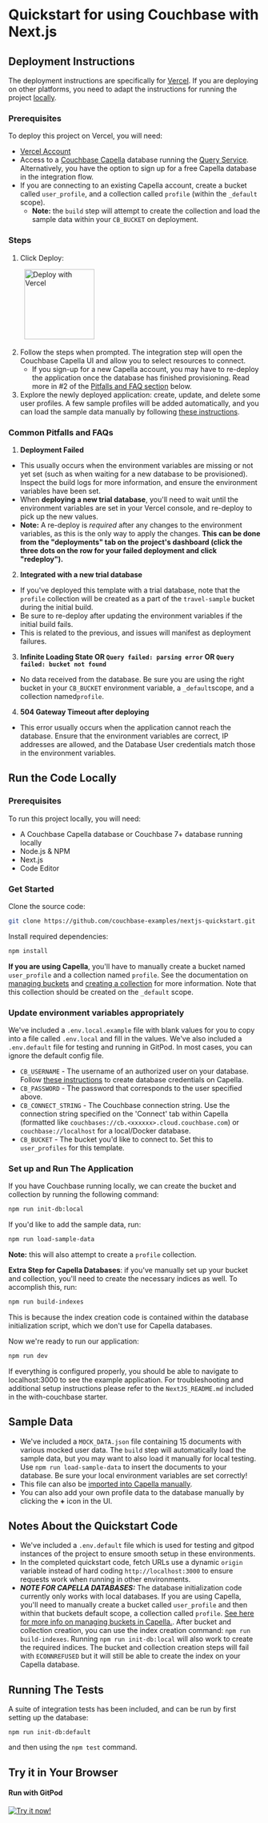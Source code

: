 # Quickstart for using Couchbase with Next.js

## Deployment Instructions

The deployment instructions are specifically for [Vercel](https://vercel.com/). If you are deploying on other platforms, you need to adapt the instructions for running the project [locally](#run-the-code-locally).

### Prerequisites

To deploy this project on Vercel, you will need:

- [Vercel Account](https://vercel.com/signup)
- Access to a [Couchbase Capella](https://cloud.couchbase.com/) database running the [Query Service](https://docs.couchbase.com/server/current/learn/services-and-indexes/services/query-service.html). Alternatively, you have the option to sign up for a free Capella database in the integration flow.
- If you are connecting to an existing Capella account, create a bucket called `user_profile`, and a collection called `profile` (within the `_default` scope).
  - **Note:** the `build` step will attempt to create the collection and load the sample data within your `CB_BUCKET` on deployment.

### Steps

1. Click Deploy:

&nbsp; &nbsp; &nbsp; &nbsp; <a href="https://vercel.com/new/clone?repository-url=https%3A%2F%2Fgithub.com%2Fcouchbase-examples%2Fnextjs-quickstart&project-name=couchbase-nextjs-quickstart&repository-name=couchbase-nextjs-quickstart&developer-id=oac_5eS7l7O4wvTE47rCKEYSFLQT&integration-ids=oac_5eS7l7O4wvTE47rCKEYSFLQT"><img src="https://vercel.com/button" alt="Deploy with Vercel" width="140px"/></a>

2. Follow the steps when prompted. The integration step will open the Couchbase Capella UI and allow you to select resources to connect.
   - If you sign-up for a new Capella account, you may have to re-deploy the application once the database has finished provisioning. Read more in #2 of the [Pitfalls and FAQ section](#common-pitfalls-and-faqs) below.
3. Explore the newly deployed application: create, update, and delete some user profiles. A few sample profiles will be added automatically, and you can load the sample data manually by following [these instructions](#sample-data).

### Common Pitfalls and FAQs

1. **Deployment Failed**

- This usually occurs when the environment variables are missing or not yet set (such as when waiting for a new database to be provisioned). Inspect the build logs for more information, and ensure the environment variables have been set.
- When **deploying a new trial database**, you'll need to wait until the environment variables are set in your Vercel console, and re-deploy to pick up the new values.
- **Note:** A re-deploy is _required_ after any changes to the environment variables, as this is the only way to apply the changes. **This can be done from the "deployments" tab on the project's dashboard (click the three dots on the row for your failed deployment and click "redeploy").**

2. **Integrated with a new trial database**

- If you've deployed this template with a trial database, note that the `profile` collection will be created as a part of the `travel-sample` bucket during the initial build.
- Be sure to re-deploy after updating the environment variables if the initial build fails.
- This is related to the previous, and issues will manifest as deployment failures.

3. **Infinite Loading State OR `Query failed: parsing error` OR `Query failed: bucket not found`**

- No data received from the database. Be sure you are using the right bucket in your `CB_BUCKET` environment variable, a `_default`scope, and a collection named`profile`.

4. **504 Gateway Timeout after deploying**

- This error usually occurs when the application cannot reach the database. Ensure that the environment variables are correct, IP addresses are allowed, and the Database User credentials match those in the environment variables.

## Run the Code Locally

### Prerequisites

To run this project locally, you will need:

- A Couchbase Capella database or Couchbase 7+ database running locally
- Node.js & NPM
- Next.js
- Code Editor

### Get Started

Clone the source code:

```sh
git clone https://github.com/couchbase-examples/nextjs-quickstart.git
```

Install required dependencies:

```sh
npm install
```

**If you are using Capella**, you'll have to manually create a bucket named `user_profile` and a collection named `profile`. See the documentation on [managing buckets](https://docs.couchbase.com/cloud/clusters/data-service/manage-buckets.html) and [creating a collection](https://docs.couchbase.com/cloud/clusters/data-service/scopes-collections.html#create-a-collection) for more information. Note that this collection should be created on the `_default` scope.

### Update environment variables appropriately

We've included a `.env.local.example` file with blank values for you to copy into a file called `.env.local` and fill in the values. We've also included a `.env.default` file for testing and running in GitPod. In most cases, you can ignore the default config file.

- `CB_USERNAME` - The username of an authorized user on your database. Follow [these instructions](https://docs.couchbase.com/cloud/clusters/manage-database-users.html#create-database-credentials) to create database credentials on Capella.
- `CB_PASSWORD` - The password that corresponds to the user specified above.
- `CB_CONNECT_STRING` - The Couchbase connection string. Use the connection string specified on the 'Connect' tab within Capella (formatted like `couchbases://cb.<xxxxxx>.cloud.couchbase.com`) or `couchbase://localhost` for a local/Docker database.
- `CB_BUCKET` - The bucket you'd like to connect to. Set this to `user_profiles` for this template.

### Set up and Run The Application

If you have Couchbase running locally, we can create the bucket and collection by running the following command:

```sh
npm run init-db:local
```

If you'd like to add the sample data, run:

```sh
npm run load-sample-data
```

**Note:** this will also attempt to create a `profile` collection.

**Extra Step for Capella Databases**: if you've manually set up your bucket and collection, you'll need to create the necessary indices as well. To accomplish this, run:

```sh
npm run build-indexes
```

This is because the index creation code is contained within the database initialization script, which we don't use for Capella databases.

Now we're ready to run our application:

```sh
npm run dev
```

If everything is configured properly, you should be able to navigate to localhost:3000 to see the example application. For troubleshooting and additional setup instructions please refer to the `NextJS_README.md` included in the with-couchbase starter.

## Sample Data

- We've included a `MOCK_DATA.json` file containing 15 documents with various mocked user data. The `build` step will automatically load the sample data, but you may want to also load it manually for local testing. Use `npm run load-sample-data` to insert the documents to your database. Be sure your local environment variables are set correctly!
- This file can also be [imported into Capella manually](https://docs.couchbase.com/cloud/clusters/data-service/import-data-documents.html).
- You can also add your own profile data to the database manually by clicking the **+** icon in the UI.

## Notes About the Quickstart Code

- We've included a `.env.default` file which is used for testing and gitpod instances of the project to ensure smooth setup in these environments.
- In the completed quickstart code, fetch URLs use a dynamic `origin` variable instead of hard coding `http://localhost:3000` to ensure requests work when running in other environments.
- _**NOTE FOR CAPELLA DATABASES:**_ The database initialization code currently only works with local databases. If you are using Capella, you'll need to manually create a bucket called `user_profile` and then within that buckets default scope, a collection called `profile`. [See here for more info on managing buckets in Capella.](https://docs.couchbase.com/cloud/clusters/data-service/manage-buckets.html). After bucket and collection creation, you can use the index creation command: `npm run build-indexes`. Running `npm run init-db:local` will also work to create the required indices. The bucket and collection creation steps will fail with `ECONNREFUSED` but it will still be able to create the index on your Capella database.

## Running The Tests

A suite of integration tests has been included, and can be run by first setting up the database:

```
npm run init-db:default
```

and then using the `npm test` command.

## Try it in Your Browser

#### Run with GitPod

[![Try it now!](https://da-demo-images.s3.amazonaws.com/runItNow_outline.png?couchbase-example=nextjs-quickstart-repo&source=github)](https://gitpod.io/#https://github.com/couchbase-examples/nextjs-quickstart)

